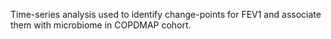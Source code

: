 Time-series analysis used to identify change-points for FEV1 and associate them with microbiome in COPDMAP cohort.
